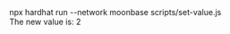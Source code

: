 <div id="termynal" data-termynal>
    <span data-ty="input"><span class="file-path"></span>npx hardhat run --network moonbase scripts/set-value.js</span>
    <br>
    <span data-ty>The new value is: 2</span>
    <span data-ty="input"><span class="file-path"></span></span>
</div>
